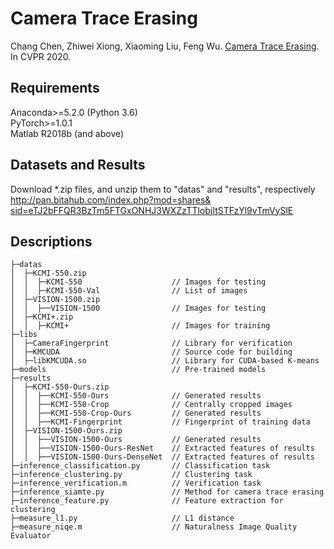 Camera Trace Erasing
====
Chang Chen, Zhiwei Xiong, Xiaoming Liu, Feng Wu. [Camera Trace Erasing](https://arxiv.org/pdf/2003.06951.pdf). In CVPR 2020. <br/>

## Requirements
Anaconda>=5.2.0 (Python 3.6) <br/>
PyTorch>=1.0.1 <br/>
Matlab R2018b (and above) <br/>

## Datasets and Results
Download \*.zip files, and unzip them to "datas" and "results", respectively <br/>
[http://pan.bitahub.com/index.php?mod=shares& <br/>
sid=eTJ2bFFQR3BzTm5FTGxONHJ3WXZzTTlobjItSTFzYl9vTmVySlE](http://pan.bitahub.com/index.php?mod=shares&sid=eTJ2bFFQR3BzTm5FTGxONHJ3WXZzTTlobjItSTFzYl9vTmVySlE)

## Descriptions
```
├─datas
│  ├─KCMI-550.zip
│  │  ├─KCMI-550                    // Images for testing
│  │  ├─KCMI-550-Val                // List of images
│  ├─VISION-1500.zip
│  │  ├──VISION-1500                // Images for testing
│  ├─KCMI+.zip
│  │  ├─KCMI+                       // Images for training
├─libs
│  ├─CameraFingerprint              // Library for verification
│  ├─KMCUDA                         // Source code for building
│  ├─libKMCUDA.so                   // Library for CUDA-based K-means
├─models                            // Pre-trained models
├─results
│  ├─KCMI-550-Ours.zip
│  │  ├──KCMI-550-Ours              // Generated results
│  │  ├──KCMI-550-Crop              // Centrally cropped images
│  │  ├──KCMI-550-Crop-Ours         // Generated results
│  │  ├──KCMI-Fingerprint           // Fingerprint of training data
│  ├─VISION-1500-Ours.zip
│  │  ├──VISION-1500-Ours           // Generated results
│  │  ├──VISION-1500-Ours-ResNet    // Extracted features of results
│  │  ├──VISION-1500-Ours-DenseNet  // Extracted features of results
├─inference_classification.py       // Classification task
├─inference_clustering.py           // Clustering task
├─inference_verification.m          // Verification task
├─inference_siamte.py               // Method for camera trace erasing
├─inference_feature.py              // Feature extraction for clustering
├─measure_l1.py                     // L1 distance
├─measure_niqe.m                    // Naturalness Image Quality Evaluator
```
